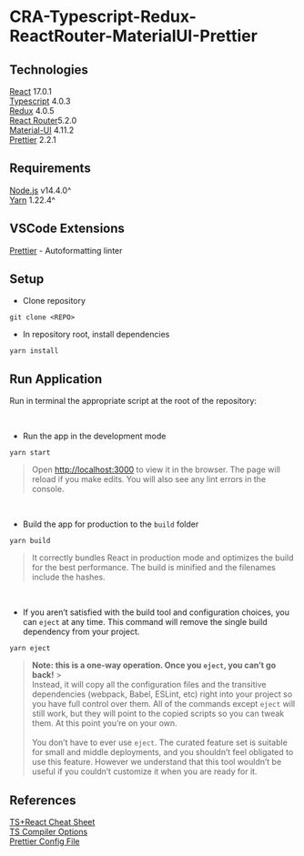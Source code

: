 # CRA-Typescript-Redux-ReactRouter-MaterialUI-Prettier

## Technologies

[React](https://reactjs.org/) 17.0.1\
[Typescript](https://www.typescriptlang.org/) 4.0.3\
[Redux](https://redux.js.org/) 4.0.5\
[React Router](https://reactrouter.com/)5.2.0\
[Material-UI](https://material-ui.com/) 4.11.2\
[Prettier](https://prettier.io/) 2.2.1

## Requirements

[Node.js](https://nodejs.org/en/download/) v14.4.0^\
[Yarn](https://yarnpkg.com/getting-started/install) 1.22.4^

## VSCode Extensions

[Prettier](https://github.com/prettier/prettier-vscode) - Autoformatting linter

## Setup

- Clone repository

```
git clone <REPO>
```

- In repository root, install dependencies

```
yarn install
```

## Run Application

Run in terminal the appropriate script at the root of the repository:

<br/>

- Run the app in the development mode

```
yarn start
```

> Open [http://localhost:3000](http://localhost:3000) to view it in the browser.
> The page will reload if you make edits. You will also see any lint errors in
> the console.

<br/>

- Build the app for production to the `build` folder

```
yarn build
```

> It correctly bundles React in production mode and optimizes the build for the
> best performance. The build is minified and the filenames include the hashes.

<br/>

- If you aren’t satisfied with the build tool and configuration choices, you can
  `eject` at any time. This command will remove the single build dependency from
  your project.

```
yarn eject
```

> **Note: this is a one-way operation. Once you `eject`, you can’t go back!** >
> <br/> Instead, it will copy all the configuration files and the transitive
> dependencies (webpack, Babel, ESLint, etc) right into your project so you have
> full control over them. All of the commands except `eject` will still work,
> but they will point to the copied scripts so you can tweak them. At this point
> you’re on your own.\
> <br/> You don’t have to ever use `eject`. The curated feature set is suitable for
> small and middle deployments, and you shouldn’t feel obligated to use this feature.
> However we understand that this tool wouldn’t be useful if you couldn’t customize
> it when you are ready for it.

## References

[TS+React Cheat Sheet](https://github.com/typescript-cheatsheets/react)  
[TS Compiler Options](https://www.typescriptlang.org/docs/handbook/compiler-options.html)  
[Prettier Config File](https://prettier.io/docs/en/configuration.html)

